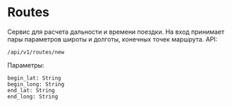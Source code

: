 # Routes

Сервис для расчета дальности и времени поездки.
На вход принимает пары параметров широты и долготы, конечных точек маршрута.
API:
```
/api/v1/routes/new
```

Параметры:
```
begin_lat: String
begin_long: String
end_lat: String
end_long: String
```
